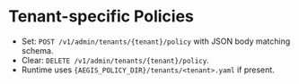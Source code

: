 # Tenant-specific Policies

- Set: `POST /v1/admin/tenants/{tenant}/policy` with JSON body matching schema.
- Clear: `DELETE /v1/admin/tenants/{tenant}/policy`.
- Runtime uses `{AEGIS_POLICY_DIR}/tenants/<tenant>.yaml` if present.
